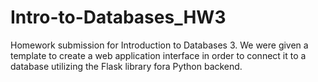 # Intro-to-Databases_HW3
Homework submission for Introduction to Databases 3. We were given a template to create a web application interface in order to connect it to a database utilizing the Flask library fora  Python backend.
